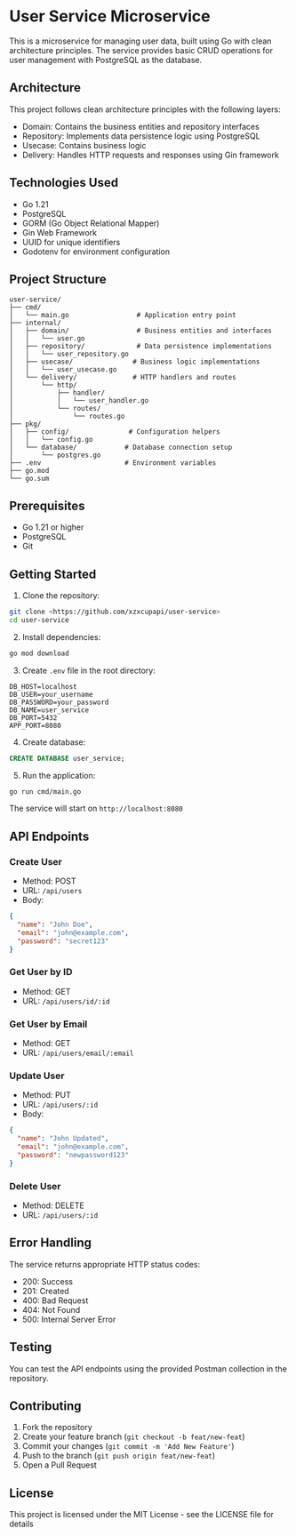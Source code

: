 # User Service Microservice

This is a microservice for managing user data, built using Go with clean architecture principles. The service provides basic CRUD operations for user management with PostgreSQL as the database.

## Architecture

This project follows clean architecture principles with the following layers:

- Domain: Contains the business entities and repository interfaces
- Repository: Implements data persistence logic using PostgreSQL
- Usecase: Contains business logic
- Delivery: Handles HTTP requests and responses using Gin framework

## Technologies Used

- Go 1.21
- PostgreSQL
- GORM (Go Object Relational Mapper)
- Gin Web Framework
- UUID for unique identifiers
- Godotenv for environment configuration

## Project Structure

```
user-service/
├── cmd/
│   └── main.go                 # Application entry point
├── internal/
│   ├── domain/                 # Business entities and interfaces
│   │   └── user.go
│   ├── repository/             # Data persistence implementations
│   │   └── user_repository.go
│   ├── usecase/               # Business logic implementations
│   │   └── user_usecase.go
│   └── delivery/              # HTTP handlers and routes
│       └── http/
│           ├── handler/
│           │   └── user_handler.go
│           └── routes/
│               └── routes.go
├── pkg/
│   ├── config/               # Configuration helpers
│   │   └── config.go
│   └── database/            # Database connection setup
│       └── postgres.go
├── .env                     # Environment variables
├── go.mod
└── go.sum
```

## Prerequisites

- Go 1.21 or higher
- PostgreSQL
- Git

## Getting Started

1. Clone the repository:

```bash
git clone <https://github.com/xzxcupapi/user-service>
cd user-service
```

2. Install dependencies:

```bash
go mod download
```

3. Create `.env` file in the root directory:

```env
DB_HOST=localhost
DB_USER=your_username
DB_PASSWORD=your_password
DB_NAME=user_service
DB_PORT=5432
APP_PORT=8080
```

4. Create database:

```sql
CREATE DATABASE user_service;
```

5. Run the application:

```bash
go run cmd/main.go
```

The service will start on `http://localhost:8080`

## API Endpoints

### Create User

- Method: POST
- URL: `/api/users`
- Body:

```json
{
  "name": "John Doe",
  "email": "john@example.com",
  "password": "secret123"
}
```

### Get User by ID

- Method: GET
- URL: `/api/users/id/:id`

### Get User by Email

- Method: GET
- URL: `/api/users/email/:email`

### Update User

- Method: PUT
- URL: `/api/users/:id`
- Body:

```json
{
  "name": "John Updated",
  "email": "john@example.com",
  "password": "newpassword123"
}
```

### Delete User

- Method: DELETE
- URL: `/api/users/:id`

## Error Handling

The service returns appropriate HTTP status codes:

- 200: Success
- 201: Created
- 400: Bad Request
- 404: Not Found
- 500: Internal Server Error

## Testing

You can test the API endpoints using the provided Postman collection in the repository.

## Contributing

1. Fork the repository
2. Create your feature branch (`git checkout -b feat/new-feat`)
3. Commit your changes (`git commit -m 'Add New Feature'`)
4. Push to the branch (`git push origin feat/new-feat`)
5. Open a Pull Request

## License

This project is licensed under the MIT License - see the LICENSE file for details
